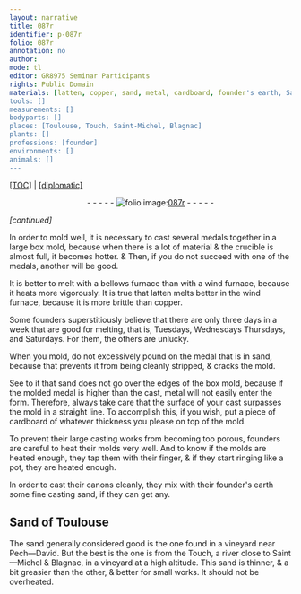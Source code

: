 ```yaml
---
layout: narrative
title: 087r
identifier: p-087r
folio: 087r
annotation: no
author:
mode: tl
editor: GR8975 Seminar Participants
rights: Public Domain
materials: [latten, copper, sand, metal, cardboard, founder's earth, Sand]
tools: []
measurements: []
bodyparts: []
places: [Toulouse, Touch, Saint-Michel, Blagnac]
plants: []
professions: [founder]
environments: []
animals: []
---
```


<p><a href="{{ site.baseurl }}/translation/">[TOC]</a> | <a href="{{ site.baseurl }}/texts/p-087r_tc/" target="_blank">[diplomatic]</a></p><div class="folio" align="center">- - - - - <a href="http://gallica.bnf.fr/ark:/12148/btv1b10500001g/f179.image" target="_blank"><img src="https://cu-mkp.github.io/2017-workshop-edition/assets/photo-icon.png" alt="folio image: " style="display:inline-block; margin-bottom:-3px;"/>087r</a> - - - - - </div>  
 
*[continued]*
  
In order to mold well, it is necessary to cast several medals together in a large box mold, because when there is a lot of material & the crucible is almost full, it becomes hotter. & Then, if you do not succeed with one of the medals, another will be good.
 
It is better to melt with a bellows furnace than with a wind furnace, because it heats more vigorously. It is true that <span class="m">latten</span> melts better in the wind furnace, because it is more brittle than <span class="m">copper</span>.
 
Some <span class="pro">founder</span>s superstitiously believe that there are only three days in a week that are good for melting, that is, Tuesdays, <span class="del">Wednesdays</span> Thursdays, and Saturdays. For them, the others are unlucky.
 
When you mold, do not excessively pound on the medal that is in <span class="m">sand</span>, because that prevents it from being cleanly stripped, & cracks the mold.
 
See to it that <span class="m">sand</span> does not go over the edges of the box mold, because if the molded medal is higher than the cast, <span class="m">metal</span> will not easily enter the form. Therefore, always take care that the surface of your cast surpasses the mold in a straight line. To accomplish this, if you wish, put a piece of <span class="m">cardboard</span> of whatever thickness you please on top of the mold.
 
To prevent their large casting works from becoming too porous, <span class="pro">founder</span>s are careful to heat their molds very well. And to know if the molds are heated enough, they tap them with their finger, & if they start ringing like a pot, they are heated enough.
 
In order to cast their canons cleanly, they mix with their <span class="m"><span class="pro">founder</span>'s earth</span> some fine casting <span class="m">sand</span>, if they can get any.
 
 
  

## <span class="m">Sand</span> of <span class="pl">Toulouse</span>

 
<span class="del"></span>The <span class="sup"><span class="m">sand</span></span> generally considered good is the one found in a vineyard near Pech—David. But the best is the one is from the <span class="pl">Touch</span>, a river close to <span class="pl">Saint—Michel</span> & <span class="pl">Blagnac</span>, in a vineyard at a high altitude. This <span class="sup"><span class="m">sand</span></span> is thinner, & a bit greasier than the other, & better for small works. It should not be overheated.
 
